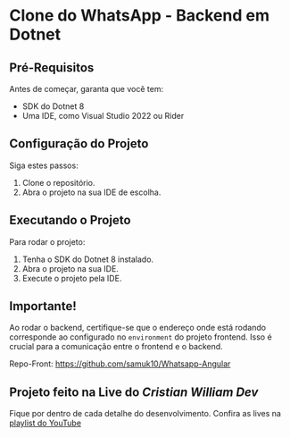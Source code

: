 # Clone do WhatsApp - Backend em Dotnet

## Pré-Requisitos

Antes de começar, garanta que você tem:

- SDK do Dotnet 8
- Uma IDE, como Visual Studio 2022 ou Rider

## Configuração do Projeto

Siga estes passos:

1. Clone o repositório.
2. Abra o projeto na sua IDE de escolha.

## Executando o Projeto

Para rodar o projeto:

1. Tenha o SDK do Dotnet 8 instalado.
2. Abra o projeto na sua IDE.
3. Execute o projeto pela IDE.

## Importante!

Ao rodar o backend, certifique-se que o endereço onde está rodando corresponde ao configurado no `environment` do projeto frontend. Isso é crucial para a comunicação entre o frontend e o backend.

Repo-Front: https://github.com/samuk10/Whatsapp-Angular

## Projeto feito na Live do _Cristian William Dev_

Fique por dentro de cada detalhe do desenvolvimento. Confira as lives na [playlist do YouTube](https://www.youtube.com/playlist?list=PLMFE0Mu3BVy76T7bZw773jwi329Wl5TMu)